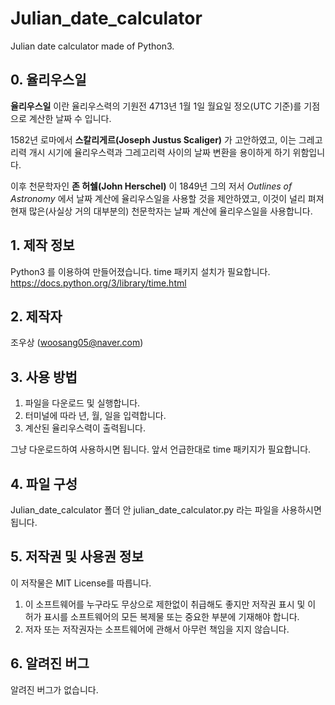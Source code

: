 # Julian_date_calculator
Julian date calculator made of Python3.

## 0. 율리우스일
**율리우스일** 이란 율리우스력의 기원전 4713년 1월 1일 월요일 정오(UTC 기준)를 기점으로 계산한 날짜 수 입니다. 

1582년 로마에서 **스칼리게르(Joseph Justus Scaliger)** 가 고안하였고, 이는 그레고리력 개시 시기에 율리우스력과 그레고리력 사이의 날짜 변환을 용이하게 하기 위함입니다. 

이후 천문학자인 **존 허쉘(John Herschel)** 이 1849년 그의 저서 *Outlines of Astronomy* 에서 날짜 계산에 율리우스일을 사용할 것을 제안하였고, 이것이 널리 펴져 현재 많은(사실상 거의 대부분의) 천문학자는 날짜 계산에 율리우스일을 사용합니다.

## 1. 제작 정보
Python3 를 이용하여 만들어졌습니다. 
time 패키지 설치가 필요합니다. https://docs.python.org/3/library/time.html

## 2. 제작자
조우상 (woosang05@naver.com)

## 3. 사용 방법
1. 파일을 다운로드 및 실행합니다.
2. 터미널에 따라 년, 월, 일을 입력합니다.
3. 계산된 율리우스력이 출력됩니다. 

그냥 다운로드하여 사용하시면 됩니다. 앞서 언급한대로 time 패키지가 필요합니다.

## 4. 파일 구성
Julian_date_calculator 폴더 안 julian_date_calculator.py 라는 파일을 사용하시면 됩니다. 

## 5. 저작권 및 사용권 정보
이 저작물은 MIT License를 따릅니다.     
1. 이 소프트웨어를 누구라도 무상으로 제한없이 취급해도 좋지만 저작권 표시 및 이 허가 표시를 소프트웨어의 모든 복제물 또는 중요한 부분에 기재해야 합니다. 
2. 저자 또는 저작권자는 소프트웨어에 관해서 아무런 책임을 지지 않습니다.

## 6. 알려진 버그
알려진 버그가 없습니다.
